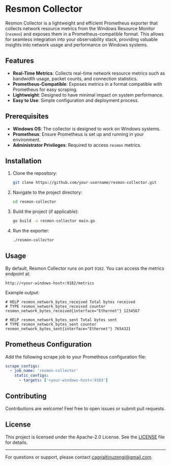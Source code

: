 # Resmon Collector

Resmon Collector is a lightweight and efficient Prometheus exporter that collects network resource metrics from the Windows Resource Monitor (`resmon`) and exposes them in a Prometheus-compatible format. This allows for seamless integration into your observability stack, providing valuable insights into network usage and performance on Windows systems.

## Features

- **Real-Time Metrics**: Collects real-time network resource metrics such as bandwidth usage, packet counts, and connection statistics.
- **Prometheus-Compatible**: Exposes metrics in a format compatible with Prometheus for easy scraping.
- **Lightweight**: Designed to have minimal impact on system performance.
- **Easy to Use**: Simple configuration and deployment process.

## Prerequisites

- **Windows OS**: The collector is designed to work on Windows systems.
- **Prometheus**: Ensure Prometheus is set up and running in your environment.
- **Administrator Privileges**: Required to access `resmon` metrics.

## Installation

1. Clone the repository:
   ```bash
   git clone https://github.com/your-username/resmon-collector.git
   ```
2. Navigate to the project directory:
   ```bash
   cd resmon-collector
   ```
3. Build the project (if applicable):
   ```bash
   go build -o resmon-collector main.go
   ```
4. Run the exporter:
   ```bash
   ./resmon-collector
   ```

## Usage

By default, Resmon Collector runs on port `9182`. You can access the metrics endpoint at:

```
http://<your-windows-host>:9182/metrics
```

Example output:
```
# HELP resmon_network_bytes_received Total bytes received
# TYPE resmon_network_bytes_received counter
resmon_network_bytes_received{interface="Ethernet"} 1234567

# HELP resmon_network_bytes_sent Total bytes sent
# TYPE resmon_network_bytes_sent counter
resmon_network_bytes_sent{interface="Ethernet"} 7654321
```

<!-- ## Configuration

You can configure the collector by editing the `config.yaml` file. Example:

```yaml
port: 9183
log_level: info
interfaces:
  - Ethernet
  - Wi-Fi
``` -->

## Prometheus Configuration

Add the following scrape job to your Prometheus configuration file:

```yaml
scrape_configs:
  - job_name: 'resmon-collector'
    static_configs:
      - targets: ['<your-windows-host>:9183']
```

## Contributing

Contributions are welcome! Feel free to open issues or submit pull requests.

## License

This project is licensed under the Apache-2.0 License. See the [LICENSE](LICENSE) file for details.

---

For questions or support, please contact [cagrialtinuzengi@gmail.com](mailto:cagrialtinuzengi@gmail.com).